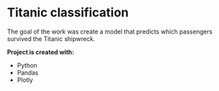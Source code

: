 # Titanic classification

The goal of the work was create a model that predicts which passengers survived the Titanic shipwreck.

**Project is created with:**

- Python
- Pandas
- Plotly
